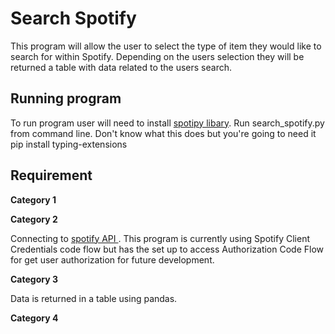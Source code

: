 # Search Spotify 
This program will allow the user to select the type of item they would like to search for within Spotify. Depending on the users selection they will be returned a table with data related to the users search. 

## Running program 
To run program user will need to install [spotipy libary](https://spotipy.readthedocs.io/en/2.19.0/#installation). Run search_spotify.py from command line. 
Don't know what this does but you're going to need it pip install typing-extensions
## Requirement 
**Category 1** 

**Category 2** 

Connecting to [spotify API ](https://developer.spotify.com/documentation/web-api/reference/#/operations/search). This program is currently using Spotify Client Credentials code flow but has the set up to access Authorization Code Flow for get user authorization for future development. 

**Category 3** 

Data is returned in a table using pandas. 

**Category 4** 

